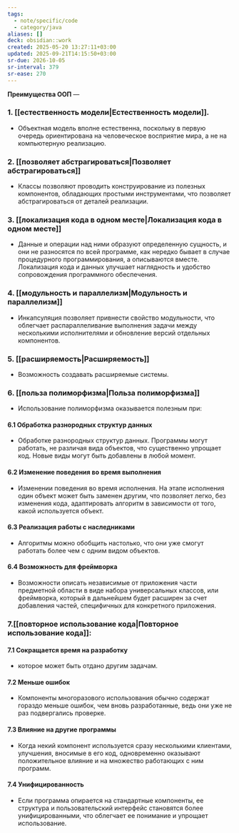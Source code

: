 ```yaml
---
tags:
  - note/specific/code
  - category/java
aliases: []
deck: obsidian::work
created: 2025-05-20 13:27:11+03:00
updated: 2025-09-21T14:15:50+03:00
sr-due: 2026-10-05
sr-interval: 379
sr-ease: 270
---
```


**Преимущества ООП**
—
### 1. [[естественность модели|Естественность модели]].
- Объектная модель вполне естественна, поскольку в первую очередь ориентирована на человеческое восприятие мира, а не на компьютерную реализацию.
### 2. [[позволяет абстрагироваться|Позволяет абстрагироваться]]
- Классы позволяют проводить конструирование из полезных компонентов, обладающих простыми инструментами, что позволяет абстрагироваться от деталей реализации.
### 3. [[локализация кода в одном месте|Локализация кода в одном месте]]
- Данные и операции над ними образуют определенную сущность, и они не разносятся по всей программе, как нередко бывает в случае процедурного программирования, а описываются вместе. Локализация кода и данных улучшает наглядность и удобство сопровождения программного обеспечения.
### 4. [[модульность и параллелизм|Модульность и параллелизм]]
- Инкапсуляция позволяет привнести свойство модульности, что облегчает распараллеливание выполнения задачи между несколькими исполнителями и обновление версий отдельных компонентов.
### 5. [[расширяемость|Расширяемость]]
- Возможность создавать расширяемые системы.
### 6. [[польза полиморфизма|Польза полиморфизма]]
- Использование полиморфизма оказывается полезным при:
#### 6.1 Обработка разнородных структур данных
- Обработке разнородных структур данных. Программы могут работать, не различая вида объектов, что существенно упрощает код. Новые виды могут быть добавлены в любой момент.
#### 6.2 Изменение поведения во время выполнения
- Изменении поведения во время исполнения. На этапе исполнения один объект может быть заменен другим, что позволяет легко, без изменения кода, адаптировать алгоритм в зависимости от того, какой используется объект.
#### 6.3 Реализация работы с наследниками
- Алгоритмы можно обобщить настолько, что они уже смогут работать более чем с одним видом объектов.
#### 6.4 Возможность для фреймворка
- Возможности описать независимые от приложения части предметной области в виде набора универсальных классов, или фреймворка, который в дальнейшем будет расширен за счет добавления частей, специфичных для конкретного приложения.
### 7.[[повторное использование кода|Повторное использование кода]]:
#### 7.1 Сокращается время на разработку
- которое может быть отдано другим задачам.
#### 7.2 Меньше ошибок
- Компоненты многоразового использования обычно содержат гораздо меньше ошибок, чем вновь разработанные, ведь они уже не раз подвергались проверке.
#### 7.3 Влияние на другие программы
- Когда некий компонент используется сразу несколькими клиентами, улучшения, вносимые в его код, одновременно оказывают положительное влияние и на множество работающих с ним программ.
#### 7.4 Унифицированность
- Если программа опирается на стандартные компоненты, ее структура и пользовательский интерфейс становятся более унифицированными, что облегчает ее понимание и упрощает использование.

